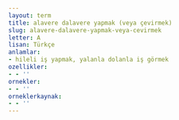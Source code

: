 ```yaml
---
layout: term
title: alavere dalavere yapmak (veya çevirmek)
slug: alavere-dalavere-yapmak-veya-cevirmek
letter: A
lisan: Türkçe
anlamlar:
- hileli iş yapmak, yalanla dolanla iş görmek
ozellikler:
- - ''
ornekler:
- - ''
orneklerkaynak:
- - ''
---
```


